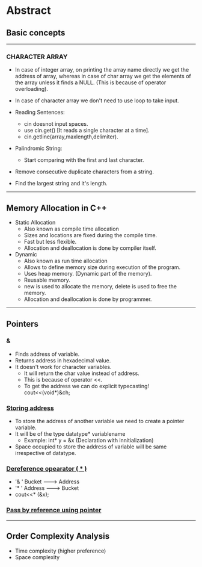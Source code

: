 # Abstract
## Basic concepts


<hr/>

### CHARACTER ARRAY
 * In case of integer array, on printing the array name directly we get the address of array, whereas  in case of char array we get the elements of the array unless it finds a NULL. (This is because of operator overloading).
 * In case of character array we don't need to use loop to take input.
 * Reading Sentences:
     * cin doesnot input spaces.
     * use cin.get() [It reads a single character at a time].
     * cin.getline(array,maxlength,delimiter).
 * Palindromic String:
     * Start comparing with the first and last character.
     
 * Remove consecutive duplicate characters from a string.
 * Find the largest string and it's length.
     
<hr/>

## Memory Allocation in C++
 * Static Allocation
    * Also known as compile time allocation
    * Sizes and locations are fixed during the compile time.
    * Fast but less flexible.
    * Allocation and deallocation is done by compiler itself.
 * Dynamic
    * Also known as run time allocation
    * Allows to define memory size during execution of the program.
    * Uses heap memory. (Dynamic part of the memory).
    * Reusable memory.
    * new is used to allocate the memory, delete is used to free the memory.
    * Allocation and deallocation is done by programmer.
    

<hr/>

## Pointers
 
### &
 * Finds address of variable.
 * Returns address in hexadecimal value.
 * It doesn't work for character variables.
    * It will return the char value instead of address.
    * This is because of operator <<.
    * To get the address we can do explicit typecasting! cout<<(void*)&ch;
    

### <a href="https://github.com/sanya2508/Abstract/blob/master/pointer.cpp">Storing address</a>
 * To store the address of another variable we need to create a pointer variable.
 * It will be of the type datatype* variablename
     * Example: int* y = &x (Declaration with innitialization)
 * Space occupied to store the address of variable will be same irrespective of datatype.
 

### <a href="https://github.com/sanya2508/Abstract/blob/master/dereference%20operator.cpp">Dereference opearator ( * )</a>
  * '& ' Bucket ---> Address
  * '* ' Address ---> Bucket
  * cout<<* (&x);

### <a href="https://github.com/sanya2508/Abstract/blob/master/pass%20by%20reference%20using%20pointer.cpp">Pass by reference using pointer</a>

<hr/>

## Order Complexity Analysis
 * Time complexity (higher preference)
 * Space complexity
 
 
